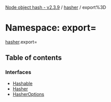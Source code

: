 [Node object hash - v2.3.9](../README.md) / [hasher](hasher.md) / export%3D

# Namespace: export=

[hasher](hasher.md).export=

## Table of contents

### Interfaces

- [Hashable](../interfaces/hasher.export_.Hashable.md)
- [Hasher](../interfaces/hasher.export_.Hasher.md)
- [HasherOptions](../interfaces/hasher.export_.HasherOptions.md)
